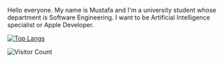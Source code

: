 Hello everyone. My name is Mustafa and I'm a university student whose department is Software Engineering. I want to be Artificial Intelligence specialist or Apple Developer. 

[![Top Langs](https://github-readme-stats.vercel.app/api/top-langs/?username=themusoftware)](https://github.com/anuraghazra/github-readme-stats) 

![Visitor Count](https://profile-counter.glitch.me/{themusoftware}/count.svg)

